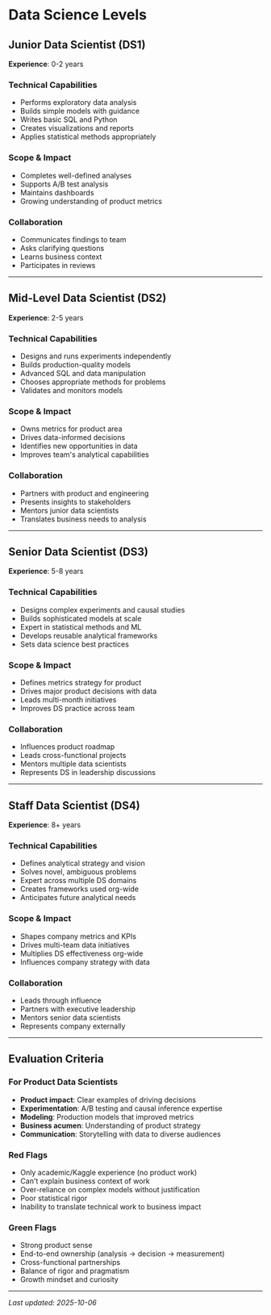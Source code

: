 # Data Science Levels

## Junior Data Scientist (DS1)
**Experience**: 0-2 years

### Technical Capabilities
- Performs exploratory data analysis
- Builds simple models with guidance
- Writes basic SQL and Python
- Creates visualizations and reports
- Applies statistical methods appropriately

### Scope & Impact
- Completes well-defined analyses
- Supports A/B test analysis
- Maintains dashboards
- Growing understanding of product metrics

### Collaboration
- Communicates findings to team
- Asks clarifying questions
- Learns business context
- Participates in reviews

---

## Mid-Level Data Scientist (DS2)
**Experience**: 2-5 years

### Technical Capabilities
- Designs and runs experiments independently
- Builds production-quality models
- Advanced SQL and data manipulation
- Chooses appropriate methods for problems
- Validates and monitors models

### Scope & Impact
- Owns metrics for product area
- Drives data-informed decisions
- Identifies new opportunities in data
- Improves team's analytical capabilities

### Collaboration
- Partners with product and engineering
- Presents insights to stakeholders
- Mentors junior data scientists
- Translates business needs to analysis

---

## Senior Data Scientist (DS3)
**Experience**: 5-8 years

### Technical Capabilities
- Designs complex experiments and causal studies
- Builds sophisticated models at scale
- Expert in statistical methods and ML
- Develops reusable analytical frameworks
- Sets data science best practices

### Scope & Impact
- Defines metrics strategy for product
- Drives major product decisions with data
- Leads multi-month initiatives
- Improves DS practice across team

### Collaboration
- Influences product roadmap
- Leads cross-functional projects
- Mentors multiple data scientists
- Represents DS in leadership discussions

---

## Staff Data Scientist (DS4)
**Experience**: 8+ years

### Technical Capabilities
- Defines analytical strategy and vision
- Solves novel, ambiguous problems
- Expert across multiple DS domains
- Creates frameworks used org-wide
- Anticipates future analytical needs

### Scope & Impact
- Shapes company metrics and KPIs
- Drives multi-team data initiatives
- Multiplies DS effectiveness org-wide
- Influences company strategy with data

### Collaboration
- Leads through influence
- Partners with executive leadership
- Mentors senior data scientists
- Represents company externally

---

## Evaluation Criteria

### For Product Data Scientists
- **Product impact**: Clear examples of driving decisions
- **Experimentation**: A/B testing and causal inference expertise
- **Modeling**: Production models that improved metrics
- **Business acumen**: Understanding of product strategy
- **Communication**: Storytelling with data to diverse audiences

### Red Flags
- Only academic/Kaggle experience (no product work)
- Can't explain business context of work
- Over-reliance on complex models without justification
- Poor statistical rigor
- Inability to translate technical work to business impact

### Green Flags
- Strong product sense
- End-to-end ownership (analysis → decision → measurement)
- Cross-functional partnerships
- Balance of rigor and pragmatism
- Growth mindset and curiosity

---
*Last updated: 2025-10-06*
